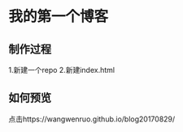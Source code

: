 # 我的第一个博客 

## 制作过程 
1.新建一个repo
2.新建index.html
## 如何预览
点击https://wangwenruo.github.io/blog20170829/
